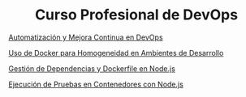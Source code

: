 <h1 align="center"> Curso Profesional de DevOps </h1>

<a href="https://github.com/galvisjuanc/useful_docs/blob/main/DevOps/Integraci%C3%B3n%20y%20Despliegue%20Continuo%20(CI-CD)/Curso%20Profesional%20de%20DevOps/Docs/Automatizacion_MejoraContinua.md"> Automatización y Mejora Continua en DevOps </a>

<a href="https://github.com/galvisjuanc/useful_docs/blob/main/DevOps/Integraci%C3%B3n%20y%20Despliegue%20Continuo%20(CI-CD)/Curso%20Profesional%20de%20DevOps/Docs/Docker_Ambientes.md"> Uso de Docker para Homogeneidad en Ambientes de Desarrollo </a>

<a href="https://github.com/galvisjuanc/useful_docs/blob/main/DevOps/Integraci%C3%B3n%20y%20Despliegue%20Continuo%20(CI-CD)/Curso%20Profesional%20de%20DevOps/Docs/GestionDependencias_Dockerfile_Nodejs.md"> Gestión de Dependencias y Dockerfile en Node.js </a>

<a href="https://github.com/galvisjuanc/useful_docs/blob/main/DevOps/Integraci%C3%B3n%20y%20Despliegue%20Continuo%20(CI-CD)/Curso%20Profesional%20de%20DevOps/Docs/Ejecucion_Pruebas_Contenedores_Nodejs.md"> Ejecución de Pruebas en Contenedores con Node.js </a>